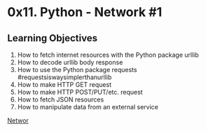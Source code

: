 # 0x11. Python - Network #1

## Learning Objectives

1. How to fetch internet resources with the Python package urllib
2. How to decode urllib body response
3. How to use the Python package requests #requestsiswaysimplerthanurllib
4. How to make HTTP GET request
5. How to make HTTP POST/PUT/etc. request
6. How to fetch JSON resources
7. How to manipulate data from an external service

[Networ](https://encrypted-tbn0.gstatic.com/images?q=tbn:ANd9GcQcGp4xOe5AP2W8HlzAQlB_TDN1wGKqHZpmLw&usqp=CAU)
